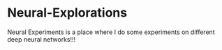 # Neural-Explorations
Neural Experiments is a place where I do some experiments on different deep neural networks!!!
